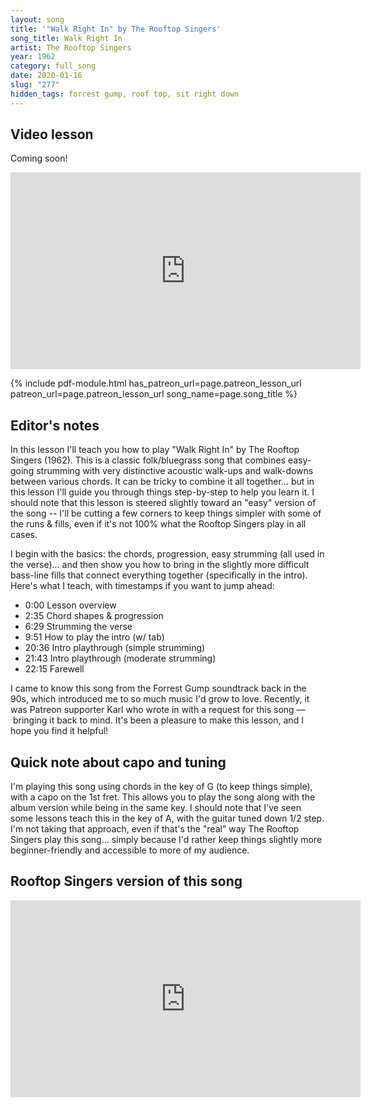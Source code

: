```yaml
---
layout: song
title: '"Walk Right In" by The Rooftop Singers'
song_title: Walk Right In
artist: The Rooftop Singers
year: 1962
category: full_song
date: 2020-01-16
slug: "277"
hidden_tags: forrest gump, roof top, sit right down
---
```


<!-- patreon_lesson_available: true
patreon_lesson_url: https://www.patreon.com/posts/33023582 -->

## Video lesson

Coming soon!

<iframe width="560" height="315" src="https://www.youtube.com/embed/UXSSTPAEGdA" frameborder="0" allow="accelerometer; autoplay; encrypted-media; gyroscope; picture-in-picture" allowfullscreen></iframe>

{% include pdf-module.html has_patreon_url=page.patreon_lesson_url patreon_url=page.patreon_lesson_url song_name=page.song_title %}

## Editor's notes

In this lesson I'll teach you how to play "Walk Right In" by The Rooftop Singers (1962). This is a classic folk/bluegrass song that combines easy-going strumming with very distinctive acoustic walk-ups and walk-downs between various chords. It can be tricky to combine it all together... but in this lesson I'll guide you through things step-by-step to help you learn it. I should note that this lesson is steered slightly toward an "easy" version of the song -- I'll be cutting a few corners to keep things simpler with some of the runs & fills, even if it's not 100% what the Rooftop Singers play in all cases.

I begin with the basics: the chords, progression, easy strumming (all used in the verse)... and then show you how to bring in the slightly more difficult bass-line fills that connect everything together (specifically in the intro). Here's what I teach, with timestamps if you want to jump ahead:

- 0:00  Lesson overview
- 2:35  Chord shapes & progression
- 6:29  Strumming the verse
- 9:51  How to play the intro (w/ tab)
- 20:36 Intro playthrough (simple strumming)
- 21:43 Intro playthrough (moderate strumming)
- 22:15 Farewell

I came to know this song from the Forrest Gump soundtrack back in the 90s, which introduced me to so much music I'd grow to love. Recently, it was Patreon supporter Karl who wrote in with a request for this song –– bringing it back to mind. It's been a pleasure to make this lesson, and I hope you find it helpful!

## Quick note about capo and tuning

I'm playing this song using chords in the key of G (to keep things simple), with a capo on the 1st fret. This allows you to play the song along with the album version while being in the same key. I should note that I've seen some lessons teach this in the key of A, with the guitar tuned down 1/2 step. I'm not taking that approach, even if that's the "real" way The Rooftop Singers play this song... simply because I'd rather keep things slightly more beginner-friendly and accessible to more of my audience.

## Rooftop Singers version of this song

<iframe width="560" height="315" src="https://www.youtube.com/embed/SQD1Jsj1d3w" frameborder="0" allow="accelerometer; autoplay; encrypted-media; gyroscope; picture-in-picture" allowfullscreen></iframe>
